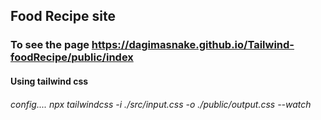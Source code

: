 ## Food Recipe site

### To see the page https://dagimasnake.github.io/Tailwind-foodRecipe/public/index

#### Using tailwind css

###### config.... npx tailwindcss -i ./src/input.css -o ./public/output.css --watch
